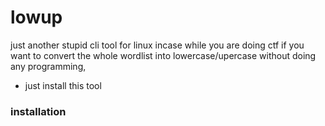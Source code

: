 # lowup
just another stupid cli tool for linux incase while you are doing ctf if you want to convert the whole wordlist into lowercase/upercase without doing any programming,

- just install this tool

### installation